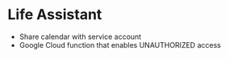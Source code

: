 # Life Assistant

- Share calendar with service account
- Google Cloud function that enables UNAUTHORIZED access